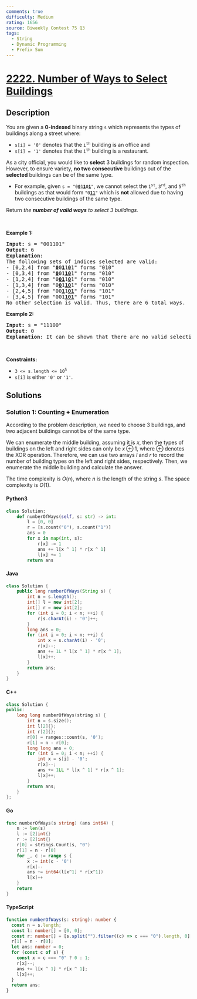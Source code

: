 ```yaml
---
comments: true
difficulty: Medium
rating: 1656
source: Biweekly Contest 75 Q3
tags:
  - String
  - Dynamic Programming
  - Prefix Sum
---
```


<!-- problem:start -->

# [2222. Number of Ways to Select Buildings](https://leetcode.com/problems/number-of-ways-to-select-buildings)


## Description

<!-- description:start -->

<p>You are given a <strong>0-indexed</strong> binary string <code>s</code> which represents the types of buildings along a street where:</p>

<ul>
	<li><code>s[i] = &#39;0&#39;</code> denotes that the <code>i<sup>th</sup></code> building is an office and</li>
	<li><code>s[i] = &#39;1&#39;</code> denotes that the <code>i<sup>th</sup></code> building is a restaurant.</li>
</ul>

<p>As a city official, you would like to <strong>select</strong> 3 buildings for random inspection. However, to ensure variety, <strong>no two consecutive</strong> buildings out of the <strong>selected</strong> buildings can be of the same type.</p>

<ul>
	<li>For example, given <code>s = &quot;0<u><strong>0</strong></u>1<u><strong>1</strong></u>0<u><strong>1</strong></u>&quot;</code>, we cannot select the <code>1<sup>st</sup></code>, <code>3<sup>rd</sup></code>, and <code>5<sup>th</sup></code> buildings as that would form <code>&quot;0<strong><u>11</u></strong>&quot;</code> which is <strong>not</strong> allowed due to having two consecutive buildings of the same type.</li>
</ul>

<p>Return <em>the <b>number of valid ways</b> to select 3 buildings.</em></p>

<p>&nbsp;</p>
<p><strong class="example">Example 1:</strong></p>

<pre>
<strong>Input:</strong> s = &quot;001101&quot;
<strong>Output:</strong> 6
<strong>Explanation:</strong> 
The following sets of indices selected are valid:
- [0,2,4] from &quot;<u><strong>0</strong></u>0<strong><u>1</u></strong>1<strong><u>0</u></strong>1&quot; forms &quot;010&quot;
- [0,3,4] from &quot;<u><strong>0</strong></u>01<u><strong>10</strong></u>1&quot; forms &quot;010&quot;
- [1,2,4] from &quot;0<u><strong>01</strong></u>1<u><strong>0</strong></u>1&quot; forms &quot;010&quot;
- [1,3,4] from &quot;0<u><strong>0</strong></u>1<u><strong>10</strong></u>1&quot; forms &quot;010&quot;
- [2,4,5] from &quot;00<u><strong>1</strong></u>1<u><strong>01</strong></u>&quot; forms &quot;101&quot;
- [3,4,5] from &quot;001<u><strong>101</strong></u>&quot; forms &quot;101&quot;
No other selection is valid. Thus, there are 6 total ways.
</pre>

<p><strong class="example">Example 2:</strong></p>

<pre>
<strong>Input:</strong> s = &quot;11100&quot;
<strong>Output:</strong> 0
<strong>Explanation:</strong> It can be shown that there are no valid selections.
</pre>

<p>&nbsp;</p>
<p><strong>Constraints:</strong></p>

<ul>
	<li><code>3 &lt;= s.length &lt;= 10<sup>5</sup></code></li>
	<li><code>s[i]</code> is either <code>&#39;0&#39;</code> or <code>&#39;1&#39;</code>.</li>
</ul>

<!-- description:end -->

## Solutions

<!-- solution:start -->

### Solution 1: Counting + Enumeration

According to the problem description, we need to choose $3$ buildings, and two adjacent buildings cannot be of the same type.

We can enumerate the middle building, assuming it is $x$, then the types of buildings on the left and right sides can only be $x \oplus 1$, where $\oplus$ denotes the XOR operation. Therefore, we can use two arrays $l$ and $r$ to record the number of building types on the left and right sides, respectively. Then, we enumerate the middle building and calculate the answer.

The time complexity is $O(n)$, where $n$ is the length of the string $s$. The space complexity is $O(1)$.

<!-- tabs:start -->

#### Python3

```python
class Solution:
    def numberOfWays(self, s: str) -> int:
        l = [0, 0]
        r = [s.count("0"), s.count("1")]
        ans = 0
        for x in map(int, s):
            r[x] -= 1
            ans += l[x ^ 1] * r[x ^ 1]
            l[x] += 1
        return ans
```

#### Java

```java
class Solution {
    public long numberOfWays(String s) {
        int n = s.length();
        int[] l = new int[2];
        int[] r = new int[2];
        for (int i = 0; i < n; ++i) {
            r[s.charAt(i) - '0']++;
        }
        long ans = 0;
        for (int i = 0; i < n; ++i) {
            int x = s.charAt(i) - '0';
            r[x]--;
            ans += 1L * l[x ^ 1] * r[x ^ 1];
            l[x]++;
        }
        return ans;
    }
}
```

#### C++

```cpp
class Solution {
public:
    long long numberOfWays(string s) {
        int n = s.size();
        int l[2]{};
        int r[2]{};
        r[0] = ranges::count(s, '0');
        r[1] = n - r[0];
        long long ans = 0;
        for (int i = 0; i < n; ++i) {
            int x = s[i] - '0';
            r[x]--;
            ans += 1LL * l[x ^ 1] * r[x ^ 1];
            l[x]++;
        }
        return ans;
    }
};
```

#### Go

```go
func numberOfWays(s string) (ans int64) {
	n := len(s)
	l := [2]int{}
	r := [2]int{}
	r[0] = strings.Count(s, "0")
	r[1] = n - r[0]
	for _, c := range s {
		x := int(c - '0')
		r[x]--
		ans += int64(l[x^1] * r[x^1])
		l[x]++
	}
	return
}
```

#### TypeScript

```ts
function numberOfWays(s: string): number {
  const n = s.length;
  const l: number[] = [0, 0];
  const r: number[] = [s.split("").filter((c) => c === "0").length, 0];
  r[1] = n - r[0];
  let ans: number = 0;
  for (const c of s) {
    const x = c === "0" ? 0 : 1;
    r[x]--;
    ans += l[x ^ 1] * r[x ^ 1];
    l[x]++;
  }
  return ans;
}
```

<!-- tabs:end -->

<!-- solution:end -->

<!-- problem:end -->
